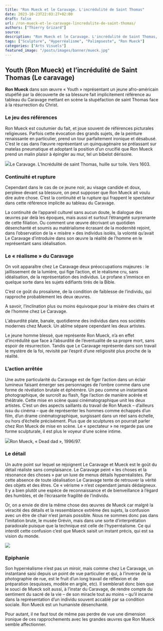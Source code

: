 ```yaml
---
title: "Ron Mueck et le Caravage. L'incrédulité de Saint Thomas"
date: 2023-10-23T22:03:27+02:00
draft: false
url: /ron-mueck-et-le-caravage-lincredulite-de-saint-thomas/
authors: ["Thierry Grizard"]
source: 
description: "Ron Mueck et le Caravage. L'incrédulité de Saint Thomas, dans son œuvre Youth Ron Mueck se confronte aux grandes références de l'histoire de l'art."
tags: ["Sculpture", "Hyperréalisme", "Palimpseste", "Ron Mueck"]
categories: ["Arts Visuels"]
featured_image: "/posts/images/banner/mueck.jpg"
---
```

## Youth (Ron Mueck) et l’incrédulité de Saint Thomas (Le caravage)

**Ron Mueck** dans son œuvre « Youth » représentant un jeune afro-américain stupéfié par la découverte de sa blessure fait implicitement référence au tableau du Caravage mettant en scène la stupéfaction de saint Thomas face à la résurrection du Christ.

### Le jeu des références

Ron Mueck est coutumier du fait, et joue souvent de références picturales religieuses. Parfois cette évocation des grands sujets, de la peinture renaissante en particulier, prend un tour parfaitement ironique et désabusé. C’est le cas dans l’œuvre représentant un quinquagénaire se prélassant sur matelas pneumatique et adoptant la position d’un crucifié que Ron Mueck prend un malin plaisir à épingler au mur, tel un bibelot dérisoire.

![](/posts/images/mueck/caravage-saint-thomas1.jpg)Le Caravage. L’Incrédulité de saint Thomas, huille sur toile. Vers 1603.

### Continuité et rupture

Cependant dans le cas de ce jeune noir, au visage candide et doux, perplexe devant sa blessure, on peut supposer que Ron Mueck ait voulu dire autre chose. C’est la continuité et la rupture qui frappent le spectateur dans cette référence implicite au tableau du Caravage.

La continuité de l’appareil culturel sans aucun doute, le dialogue des œuvres par delà les époques, mais aussi et surtout l’étrangeté surprenante de cette filiation. Ou comment une œuvre décrivant un quotidien désenchanté et soumis au matérialisme écrasant de la modernité rejoint, dans l’observation de la « misère » des individus isolés, la volonté qu’avait Le Caravage d’introduire dans son œuvre la réalité de l’homme en le représentant sans idéalisation.

### Le « réalisme » du Caravage

On voit apparaître chez Le Caravage deux préoccupations majeures : le jaillissement de la lumière, qui fige l’action, et le réalisme cru, sans idéalisation, de la représentation des individus. Le profane s’immisce en quelque sorte dans les sujets édifiants tirés de la Bible.

C’est ce goût du prosaïsme, de la condition de faiblesse de l’individu, qui rapproche probablement les deux œuvres.

A savoir, l’inclination plus ou moins équivoque pour la misère des chairs et de l’homme chez Le Caravage.

L’absurdité plate, banale, quotidienne des individus dans nos sociétés modernes chez Mueck. Un abîme sépare cependant les deux artistes.

Le jeune homme blessé, que représente Ron Mueck, n’a en effet d’incrédulité que face à l’absurdité de l’éventualité de sa propre mort, sans espoir de résurrection. Tandis que Le Caravage représente dans son travail le mystère de la foi, revisité par l’esprit d’une religiosité plus proche de la réalité.

### L’action arrêtée

Une autre particularité du Caravage est de figer l’action dans un éclair lumineux faisant émerger ses personnages de l’ombre comme dans une forme de révélation brutale et éphémère. Un peu comme un instantané photographique, de surcroît au flash, fige l’action de manière acérée et théâtrale. Cette mise en scène quasi cinématographique unit les deux artistes. C’est un des aspects saillants du travail de Ron Mueck – d’ailleurs issu du cinéma – que de représenter les hommes comme échappés d’un film, d’un drame cinématographique, surgissant dans un réel sans échelle, ou hors d’échelle précisément. Plus que de sculptures on pourrait parler chez Ron Mueck de mise en scène. Le « spectateur » ne regarde pas une forme sculpturale, il est plus le voyeur d’une scène intime.

![](/posts/images/mueck/Ron-Mueck-.-Dead-Dad-.-1996-1997-1-1030x515.jpg)Ron Mueck, « Dead dad », 1996/97.

### Le détail

Un autre point sur lequel se rejoignent Le Caravage et Mueck est le goût du détail réaliste sans complaisance. Le Caravage peint « les choses et la résonance des choses » par un luxe de menus détails hyperréalistes. Par cette absence de toute idéalisation Le Caravage tente de retrouver la vérité des objets et des êtres. Ce « vérisme » n’est cependant jamais dédaigneux. Il y a bien plutôt une espèce de reconnaissance et de bienveillance à l’égard des humbles, et de l’écrasante fragilité de l’individu.

Or, on a envie de dire la même chose des œuvres de Mueck car malgré la véracité des détails et la ressemblance extrême des sujets, la confusion avec un être de chair n’est jamais possible. Nous ne sommes donc pas dans l’imitation brute, le musée Grévin, mais dans une sorte d’interprétation paradoxale puisque que la technique est celle de l’hyperréalisme. Ce qui interdit cette confusion c’est que Mueck saisit un instant précis, qui est sa vision du monde.

![](/posts/images/mueck/1869267.jpg)

### Epiphanie

Son hyperréalisme n’est pas un miroir, mais comme chez Le Caravage, un instantané saisi depuis un point de vue particulier et qui, à l’inverse de la photographie de rue, est le fruit d’un long travail de réflexion et de préparation (esquisses, modèle en argile, etc). Il semblerait donc bien que le souci de Mueck soit aussi, à l’instar du Caravage, de rendre compte du sentiment du sacré de la vie – de son miracle tout au moins – qu’il incarne dans la représentation d’un individu souvent accablé par sa condition sociale. Ron Mueck est un humaniste désenchanté.

Pour autant, il ne faut tout de même pas perdre de vue une dimension ironique de ces rapprochements avec les grandes œuvres que Ron Mueck semble affectionner.